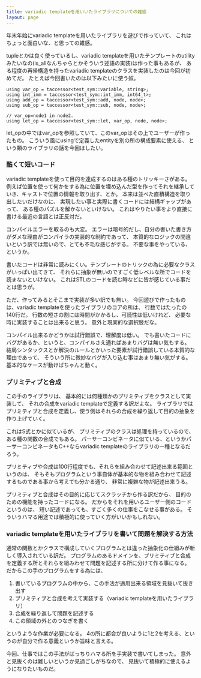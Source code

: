 ```yaml
---
title: variadic templateを用いいたライブラリについての雑感
layout: page
---
```

年末年始にvariadic templateを用いたライブラリを遊びで作っていて、
これはちょっと面白いな、と思っての雑感。

tupleとかは良く使っているし、variadic templateを用いたテンプレートのutilityみたいなの(is_allなんちゃらとかそういう述語の実装)は作った事もあるが、
ある程度の再帰構造を持ったvariadic templateのクラスを実装したのは今回が初めてだ。
たとえば今回書いたのは以下みたいに使う奴。

```
using var_op = taccessor<test_sym::variable, string>;
using int_imm = taccessor<test_sym::int_imm, int64_t>;
using add_op = taccessor<test_sym::add, node, node>;
using sub_op = taccessor<test_sym::sub, node, node>;

// var_op=node1 in node2.
using let_op = taccessor<test_sym::let, var_op, node, node>;
```

let_opの中ではvar_opを参照していて、このvar_opはその上でユーザーが作ったもの。
こういう風にusingで定義したentityを別の所の構成要素に使える、
という類のライブラリの話を今回はしたい。

### 酷くて短いコード

variadic templateを使って目的を達成するのはある種のトリッキーさがある。
例えば位置を使って何かをする為に位置を埋め込んだ型を作ってそれを継承していき、キャストで位置の情報を取り出す、とか。
本来は並べた直積構造を取り出したいだけなのに、
実現したい事と実際に書くコードには結構ギャップがあって、
ある種のパズルを解かないといけない。
これはやりたい事をより直接に書ける最近の言語とは正反対だ。

コンパイルエラーを取るのも大変。
エラーは暗号的だし、自分の書いた書き方がダメな理由がコンパイラの実装的な制約であって、
本質的なロジックの間違いという訳では無いので、とても不毛な感じがする。
不要な事をやっている、というか。

書いたコードは非常に読みにくい。テンプレートのトリックの為に必要なクラスがいっぱい出てきて、
それらに抽象が無いのですごく低レベルな所でコードを読まないといけない。
これはSTLのコードを読む時などに皆が感じている事だとは思うが。

ただ、作ってみるとそこまで実装が多い訳でも無い。
今回遊びで作ったものは、variadic templateを使ったライブラリのコアの所は、
行数ではたったの140行だ。
行数の短さの割には時間がかかるし、可読性は低いけれど、
必要な時に実装することは出来ると思う。
意外と現実的な選択肢だな。

コンパイル出来るかどうかは試行錯誤で、理解度は低い。
でも書いたコードにバグがあるか、というと、コンパイルさえ通ればあまりバグは無い気もする。
結局シンタックスとか解決のルールとかいった要素が試行錯誤している本質的な理由であって、
そういう所に微妙なバグが入り込む事はあまり無い気がする。
基本的なケースが動けばちゃんと動く。

### プリミティブと合成

この手のライブラリは、
基本的には何種類かのプリミティブをクラスとして実装して、
それの合成をvariadic templateで定義する訳だよな。
ライブラリではプリミティブと合成を定義し、使う側はそれらの合成を繰り返して目的の抽象を作り上げていく。

これはS式とかに似ているが、
プリミティブのクラスは処理を持っているので、
ある種の関数の合成でもある。
パーサーコンビネータに似ている、というかパーサーコンビネータもC++ならvariadic templateのライブラリの一種となるだろう。

プリミティブや合成は100行程度でも、それらを組み合わせて記述出来る範囲というのは、
そもそもプログラムという事自体が基本的な物を組み合わせて記述するものである事から考えても分かる通り、
非常に複雑な物が記述出来うる。

プリミティブと合成はその目的に応じてスクラッチから作る訳だから、
目的のための機能を持ったコードになる。
だからをそれを用いるユーザー側のコードというのは、
短い記述であっても、すごく多くの仕事をこなせる事がある。
そういうハマる用途では積極的に使っていく方がいいかもしれない。

### variadic templateを用いたライブラリを書いて問題を解決する方法

通常の関数とかクラスで構成していくプログラムとは違った抽象化の仕組みが新しく導入されている訳だ。
プログラムのあるドメインを、プリミティブと合成を定義する所とそれらを組みわせて問題を記述する所に分けて作る事になる。
だからこの手のプログラムをする為には、

1. 書いているプログラムの中から、この手法が適用出来る領域を見抜いて抜き出す
2. プリミティブと合成を考えて実装する（variadic templateを用いたライブラリ）
3. 合成を繰り返して問題を記述する
4. この領域の外とのつなぎを書く

というような作業が必要になる。
4の所に都合が良いように1と2を考える、というのが自分で作る意義というか旨味と言える。

今回、仕事ではこの手法がばっちりハマる所を手実装で書いてしまった。
意外と見抜くのは難しいというか見過ごしがちなので、
見抜いて積極的に使えるようになりたいものだ。